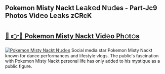 ## Pokemon Misty Nackt Le𝚊k𝚎d N𝚞𝚍es - Part-Jc9 Photos Vid𝚎o Le𝚊ks zCRcK

# <h2><a href="http://fb3jj1e.evod.top/?m=Pokemon+Misty+Nackt">🔗 👉🔴 Pokemon Misty Nackt Vid𝚎o Ph𝚘t𝚘s</a></h2>

[![Pokemon Misty Nackt N𝚞d𝚎s](https://i.imgur.com/8V9OHl7.gif)](http://fb3jj1e.evod.top/?m=Pokemon+Misty+Nackt)
Social media star Pokemon Misty Nackt known for dance performances and lifestyle vlogs. The public's fascination with Pokemon Misty Nackt personal life has only added to his mystique as a public figure. 
